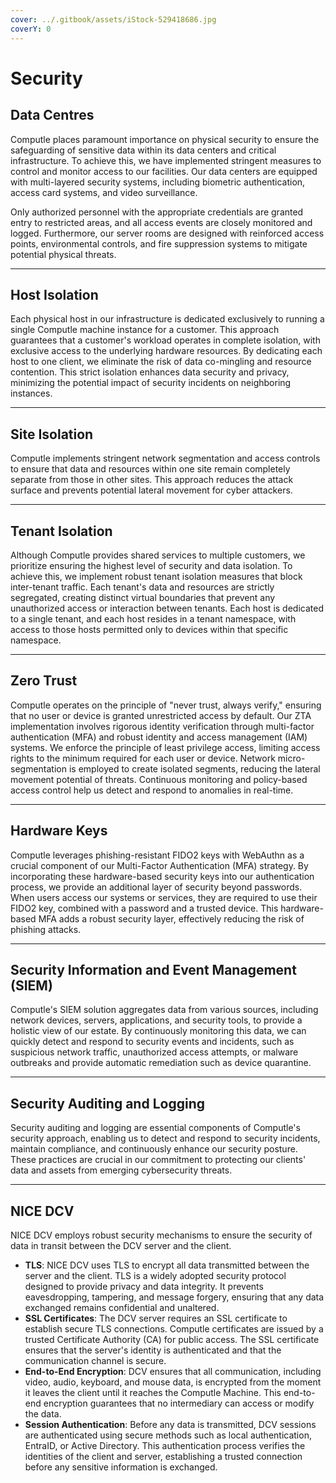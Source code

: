 ```yaml
---
cover: ../.gitbook/assets/iStock-529418686.jpg
coverY: 0
---
```


# Security

## Data Centres

Computle places paramount importance on physical security to ensure the safeguarding of sensitive data within its data centers and critical infrastructure. To achieve this, we have implemented stringent measures to control and monitor access to our facilities. Our data centers are equipped with multi-layered security systems, including biometric authentication, access card systems, and video surveillance.

Only authorized personnel with the appropriate credentials are granted entry to restricted areas, and all access events are closely monitored and logged. Furthermore, our server rooms are designed with reinforced access points, environmental controls, and fire suppression systems to mitigate potential physical threats.&#x20;

***

## Host Isolation

Each physical host in our infrastructure is dedicated exclusively to running a single Computle machine instance for a customer. This approach guarantees that a customer's workload operates in complete isolation, with exclusive access to the underlying hardware resources. By dedicating each host to one client, we eliminate the risk of data co-mingling and resource contention. This strict isolation enhances data security and privacy, minimizing the potential impact of security incidents on neighboring instances.&#x20;

***

## Site Isolation

Computle implements stringent network segmentation and access controls to ensure that data and resources within one site remain completely separate from those in other sites. This approach reduces the attack surface and prevents potential lateral movement for cyber attackers.

***

## Tenant Isolation&#x20;

Although Computle provides shared services to multiple customers, we prioritize ensuring the highest level of security and data isolation. To achieve this, we implement robust tenant isolation measures that block inter-tenant traffic. Each tenant's data and resources are strictly segregated, creating distinct virtual boundaries that prevent any unauthorized access or interaction between tenants. Each host is dedicated to a single tenant, and each host resides in a tenant namespace, with access to those hosts permitted only to devices within that specific namespace.

***

## Zero Trust

Computle operates on the principle of "never trust, always verify," ensuring that no user or device is granted unrestricted access by default. Our ZTA implementation involves rigorous identity verification through multi-factor authentication (MFA) and robust identity and access management (IAM) systems. We enforce the principle of least privilege access, limiting access rights to the minimum required for each user or device. Network micro-segmentation is employed to create isolated segments, reducing the lateral movement potential of threats. Continuous monitoring and policy-based access control help us detect and respond to anomalies in real-time.

***

## Hardware Keys

Computle leverages phishing-resistant FIDO2 keys with WebAuthn as a crucial component of our Multi-Factor Authentication (MFA) strategy. By incorporating these hardware-based security keys into our authentication process, we provide an additional layer of security beyond passwords. When users access our systems or services, they are required to use their FIDO2 key, combined with a password and a trusted device. This hardware-based MFA adds a robust security layer, effectively reducing the risk of phishing attacks.

***

## Security Information and Event Management (SIEM)

Computle's SIEM solution aggregates data from various sources, including network devices, servers, applications, and security tools, to provide a holistic view of our estate. By continuously monitoring this data, we can quickly detect and respond to security events and incidents, such as suspicious network traffic, unauthorized access attempts, or malware outbreaks and provide automatic remediation such as device quarantine.

***

## Security Auditing and Logging

Security auditing and logging are essential components of Computle's security approach, enabling us to detect and respond to security incidents, maintain compliance, and continuously enhance our security posture. These practices are crucial in our commitment to protecting our clients' data and assets from emerging cybersecurity threats.

***

## NICE DCV

NICE DCV employs robust security mechanisms to ensure the security of data in transit between the DCV server and the client. &#x20;

* **TLS**: NICE DCV uses TLS to encrypt all data transmitted between the server and the client. TLS is a widely adopted security protocol designed to provide privacy and data integrity. It prevents eavesdropping, tampering, and message forgery, ensuring that any data exchanged remains confidential and unaltered.
* **SSL Certificates**: The DCV server requires an SSL certificate to establish secure TLS connections. Computle certificates are issued by a trusted Certificate Authority (CA) for public access. The SSL certificate ensures that the server's identity is authenticated and that the communication channel is secure.
* **End-to-End Encryption**: DCV ensures that all communication, including video, audio, keyboard, and mouse data, is encrypted from the moment it leaves the client until it reaches the Computle Machine. This end-to-end encryption guarantees that no intermediary can access or modify the data.
* **Session Authentication**: Before any data is transmitted, DCV sessions are authenticated using secure methods such as local authentication, EntraID, or Active Directory. This authentication process verifies the identities of the client and server, establishing a trusted connection before any sensitive information is exchanged.












